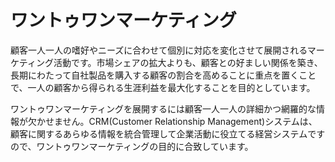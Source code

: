 # ワントゥワンマーケティング
顧客一人一人の嗜好やニーズに合わせて個別に対応を変化させて展開されるマーケティング活動です。市場シェアの拡大よりも、顧客との好ましい関係を築き、長期にわたって自社製品を購入する顧客の割合を高めることに重点を置くことで、一人の顧客から得られる生涯利益を最大化することを目的としています。

ワントゥワンマーケティングを展開するには顧客一人一人の詳細かつ網羅的な情報が欠かせません。CRM(Customer Relationship Management)システムは、顧客に関するあらゆる情報を統合管理して企業活動に役立てる経営システムですので、ワントゥワンマーケティングの目的に合致しています。
